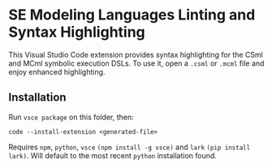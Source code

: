 # SE Modeling Languages Linting and Syntax Highlighting

This Visual Studio Code extension provides syntax highlighting for the CSml and MCml symbolic execution DSLs. To use it, open a `.csml` or `.mcml` file and enjoy enhanced highlighting.

## Installation

Run `vsce package` on this folder, then:
```
code --install-extension <generated-file>
```
Requires `npm`, `python`, `vsce` `(npm install -g vsce)` and `lark` `(pip install lark)`. Will default to the most recent `python` installation found.
